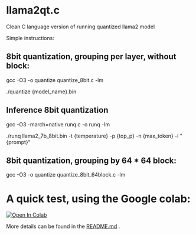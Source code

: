 # llama2qt.c
Clean C language version of running quantized llama2 model


Simple instructions:

## 8bit quantization, grouping per layer, without block:

gcc -O3 -o quantize quantize_8bit.c -lm

./quantize {model_name}.bin

## Inference 8bit quantization

gcc -O3 -march=native runq.c -o runq -lm

./runq llama2_7b_8bit.bin -t {temperature} -p {top_p} -n {max_token} -i "{prompt}"

## 8bit quantization, grouping by 64 * 64 block:

gcc -O3 -o quantize quantize_8bit_64block.c -lm



# A quick test, using the Google colab:

[![Open In Colab](https://colab.research.google.com/assets/colab-badge.svg)](https://colab.research.google.com/github/elphinkuo/llamaqt.c/blob/master/quantization_8bit_demo.ipynb)

More details can be found in the [README.md](README.md) .
